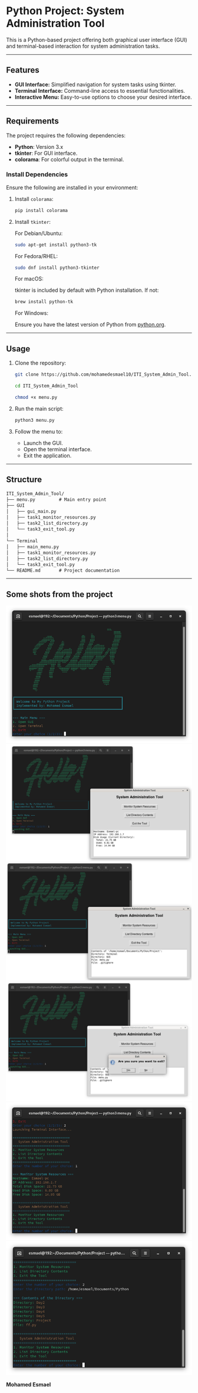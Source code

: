 # Python Project: System Administration Tool

This is a Python-based project offering both graphical user interface (GUI) and terminal-based interaction for system administration tasks.

---

## Features
- **GUI Interface:** Simplified navigation for system tasks using tkinter.
- **Terminal Interface:** Command-line access to essential functionalities.
- **Interactive Menu:** Easy-to-use options to choose your desired interface.

---

## Requirements
The project requires the following dependencies:
- **Python**: Version 3.x
- **tkinter**: For GUI interface.
- **colorama**: For colorful output in the terminal.

### Install Dependencies
Ensure the following are installed in your environment:

1. Install `colorama`:
   ```bash
   pip install colorama
   ```

2. Install `tkinter`:
   
   For Debian/Ubuntu:
   ```bash
   sudo apt-get install python3-tk
   ```
   For Fedora/RHEL:
   ```bash
   sudo dnf install python3-tkinter
   ```
   

   For macOS:
   
   tkinter is included by default with Python installation. If not:
   ```bash
   brew install python-tk
   ```

   For Windows:
   
   Ensure you have the latest version of Python from [python.org](https://www.python.org).

---

## Usage

1. Clone the repository:
   ```bash
   git clone https://github.com/mohamedesmael10/ITI_System_Admin_Tool.git
   ```

   ```bash
   cd ITI_System_Admin_Tool
   ```
   
   ```bash
   chmod +x menu.py
   ```

2. Run the main script:
   ```bash
   python3 menu.py
   ```

3. Follow the menu to:
   - Launch the GUI.
   - Open the terminal interface.
   - Exit the application.

---

## Structure
```
ITI_System_Admin_Tool/
├── menu.py         # Main entry point
├── GUI
│   ├── gui_main.py
│   ├── task1_monitor_resources.py
│   ├── task2_list_directory.py
│   └── task3_exit_tool.py
│
└── Terminal
│   ├── main_menu.py
│   ├── task1_monitor_resources.py
│   ├── task2_list_directory.py
│   └── task3_exit_tool.py
└── README.md       # Project documentation
```

---
## Some shots from the project

![Screenshot 1](https://github.com/mohamedesmael10/ITI_System_Admin_Tool/raw/main/Shots/1.png)
![Screenshot 2](https://github.com/mohamedesmael10/ITI_System_Admin_Tool/raw/main/Shots/2.png)
![Screenshot 3](https://github.com/mohamedesmael10/ITI_System_Admin_Tool/raw/main/Shots/3.png)
![Screenshot 4](https://github.com/mohamedesmael10/ITI_System_Admin_Tool/raw/main/Shots/4.png)
![Screenshot 5](https://github.com/mohamedesmael10/ITI_System_Admin_Tool/raw/main/Shots/5.png)
![Screenshot 6](https://github.com/mohamedesmael10/ITI_System_Admin_Tool/raw/main/Shots/6.png)


**Mohamed Esmael**
